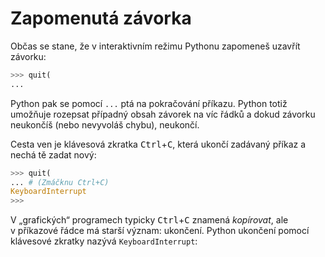 # Zapomenutá závorka

Občas se stane, že v interaktivním režimu Pythonu zapomeneš uzavřít závorku:

```python
>>> quit(
...
```

Python pak se pomocí `...` ptá na pokračování příkazu.
Python totiž umožňuje rozepsat případný obsah závorek na víc řádků
a dokud závorku neukončíš (nebo nevyvoláš chybu), neukončí.

Cesta ven je klávesová zkratka <kbd>Ctrl</kbd>+<kbd>C</kbd>,
která ukončí zadávaný příkaz a nechá tě zadat nový:

```python
>>> quit(
... # (Zmáčknu Ctrl+C)
KeyboardInterrupt
>>> 
```

V „grafických“ programech typicky <kbd>Ctrl</kbd>+<kbd>C</kbd>
znamená *kopírovat*, ale v příkazové řádce má starší význam: ukončení.
Python ukončení pomocí klávesové zkratky nazývá `KeyboardInterrupt`:

